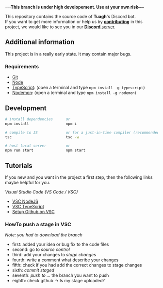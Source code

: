 
**---This branch is under high developement. Use at your own risk---**

This repository contains the source code of **Tuagh**'s Discord bot.<br>
If you want to get more information or help us by **[contributing](#development)** in this project, we would like to see you in our [**Discord** server](https://discord.gg/b6GXVuT).

## Additional information

This project is in a really early state. It may contain major bugs.

### Requirements

- [Git](https://git-scm.com/)
- [Node](https://nodejs.org/en/)
- [TypeScript](https://www.typescriptlang.org/index.html#download-links): (open a terminal and type `npm install -g typescript`)
- [Nodemon](https://nodemon.io/): (open a terminal and type `npm install -g nodemon`)

## Development

```bash
# install dependencies      or
npm install                 npm i

# compile to JS             or for a just-in-time compiler (recommended)
tsc                         tsc -w

# host local server         or
npm run start               npm start
```

## Tutorials
If you new and you want in the project a first step, then the following links maybe helpful for you.

*Visual Studio Code (VS Code / VSC)*
- [VSC NodeJS](https://code.visualstudio.com/docs/nodejs/nodejs-tutorial)
- [VSC TypeScript](https://code.visualstudio.com/docs/typescript/typescript-tutorial)
- [Setup Github on VSC](http://www.notyourdadsit.com/blog/2018/4/3/cheatsheet-setup-github-on-visual-studio-code)

### HowTo push a stage in VSC
*Note: you had to download the branch*
- first: added your idea or bug fix to the code files
- second: go to *source control*
- third: add your changes to *stage changes*
- fourth: write a comment what describe your changes
- fifth: check if you had add the correct changes to stage changes
- sixth: *commit staged*
- seventh: *push to ...* the branch you want to push
- eighth: check github -> Is my stage uploaded?
